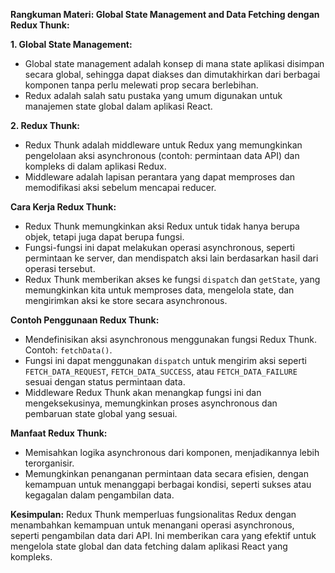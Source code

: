 **Rangkuman Materi: Global State Management and Data Fetching dengan Redux Thunk:**

**1. Global State Management:**

- Global state management adalah konsep di mana state aplikasi disimpan secara global, sehingga dapat diakses dan dimutakhirkan dari berbagai komponen tanpa perlu melewati prop secara berlebihan.
- Redux adalah salah satu pustaka yang umum digunakan untuk manajemen state global dalam aplikasi React.

**2. Redux Thunk:**

- Redux Thunk adalah middleware untuk Redux yang memungkinkan pengelolaan aksi asynchronous (contoh: permintaan data API) dan kompleks di dalam aplikasi Redux.
- Middleware adalah lapisan perantara yang dapat memproses dan memodifikasi aksi sebelum mencapai reducer.

**Cara Kerja Redux Thunk:**

- Redux Thunk memungkinkan aksi Redux untuk tidak hanya berupa objek, tetapi juga dapat berupa fungsi.
- Fungsi-fungsi ini dapat melakukan operasi asynchronous, seperti permintaan ke server, dan mendispatch aksi lain berdasarkan hasil dari operasi tersebut.
- Redux Thunk memberikan akses ke fungsi `dispatch` dan `getState`, yang memungkinkan kita untuk memproses data, mengelola state, dan mengirimkan aksi ke store secara asynchronous.

**Contoh Penggunaan Redux Thunk:**

- Mendefinisikan aksi asynchronous menggunakan fungsi Redux Thunk. Contoh: `fetchData()`.
- Fungsi ini dapat menggunakan `dispatch` untuk mengirim aksi seperti `FETCH_DATA_REQUEST`, `FETCH_DATA_SUCCESS`, atau `FETCH_DATA_FAILURE` sesuai dengan status permintaan data.
- Middleware Redux Thunk akan menangkap fungsi ini dan mengeksekusinya, memungkinkan proses asynchronous dan pembaruan state global yang sesuai.

**Manfaat Redux Thunk:**

- Memisahkan logika asynchronous dari komponen, menjadikannya lebih terorganisir.
- Memungkinkan penanganan permintaan data secara efisien, dengan kemampuan untuk menanggapi berbagai kondisi, seperti sukses atau kegagalan dalam pengambilan data.

**Kesimpulan:**
Redux Thunk memperluas fungsionalitas Redux dengan menambahkan kemampuan untuk menangani operasi asynchronous, seperti pengambilan data dari API. Ini memberikan cara yang efektif untuk mengelola state global dan data fetching dalam aplikasi React yang kompleks.
